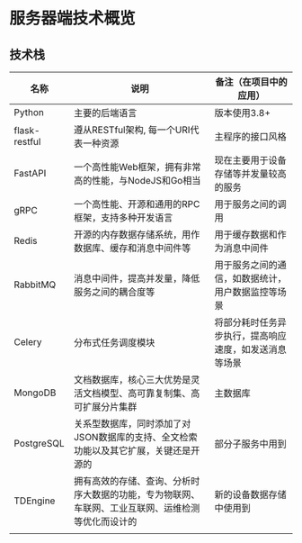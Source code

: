 # 服务器端技术概览  

## 技术栈

| 名称          | 说明                                                         | 备注（在项目中的应用）                                 |
| ------------- | ------------------------------------------------------------ | ------------------------------------------------------ |
| Python        | 主要的后端语言                                               | 版本使用3.8+                                           |
| flask-restful | 遵从RESTful架构, 每一个URI代表一种资源                       | 主程序的接口风格                                       |
| FastAPI       | 一个高性能Web框架，拥有非常高的性能，与NodeJS和Go相当        | 现在主要用于设备存储等并发量较高的服务                 |
| gRPC          | 一个高性能、开源和通用的RPC框架，支持多种开发语言            | 用于服务之间的调用                                     |
| Redis         | 开源的内存数据存储系统，用作数据库、缓存和消息中间件等       | 用于缓存数据和作为消息中间件                           |
| RabbitMQ      | 消息中间件，提高并发量，降低服务之间的耦合度等               | 用于服务之间的通信，如数据统计，用户数据监控等场景     |
| Celery        | 分布式任务调度模块                                           | 将部分耗时任务异步执行，提高响应速度，如发送消息等场景 |
| MongoDB       | 文档数据库，核心三大优势是灵活文档模型、高可靠复制集、高可扩展分片集群 | 主数据库                                               |
| PostgreSQL    | 关系型数据库，同时添加了对JSON数据库的支持、全文检索功能以及其它扩展，关键还是开源的 | 部分子服务中用到                                       |
| TDEngine      | 拥有高效的存储、查询、分析时序大数据的功能，专为物联网、车联网、工业互联网、运维检测等优化而设计的 | 新的设备数据存储中使用到                               |
|               |                                                              |                                                        |
